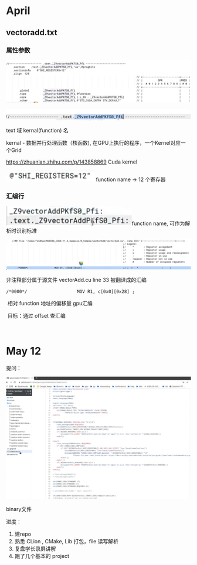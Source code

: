 # April

## vectoradd.txt

### 属性参数

![image-20220511181732468](images/image-20220511181732468.png)



![image-20220511173736407](images/image-20220511173736407.png)

text 域	kernal(function) 名

kernal - 数据并行处理函数（核函数), 在GPU上执行的程序，一个Kernel对应一个Grid

https://zhuanlan.zhihu.com/p/143858869	Cuda kernel



 ![image-20220511181531958](images/image-20220511181531958.png) function name -> 12 个寄存器



### 汇编行



 ![image-20220511181531958](images/image-20220511182106334.png)function name, 可作为解析时识别标准



![image-20220511193952565](images/image-20220511193952565.png)

非注释部分属于源文件 vectorAdd.cu line 33 被翻译成的汇编

```
/*0000*/                   MOV R1, c[0x0][0x28] ;
```

​	相对 function 地址的偏移量			gpu汇编

​	目标：通过 offset 查汇编

​	

# May 12

提问：

![image-20220511171239056](images/image-20220511171239056.png)





binary文件



进度：

1. 建repo
2. 熟悉 CLion , CMake, Lib 打包，file 读写解析
3. 复盘学长录屏讲解
4. 跑了几个基本的 project